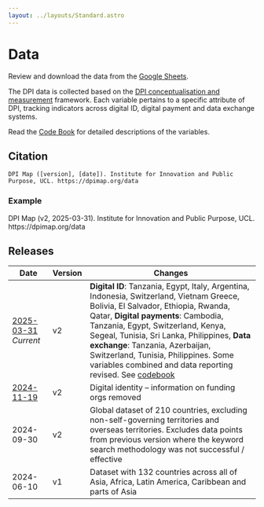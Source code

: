 ```yaml
---
layout: ../layouts/Standard.astro
---
```


# Data

Review and download the data from the <a class="underline text-blue-500" href="https://docs.google.com/spreadsheets/d/15WRbF7g7MgL9dxKJ_7RJgUckNFx3Ebhs-j13AzEXFGw/edit?gid=1403655500#gid=1403655500">Google Sheets</a>.

The DPI data is collected based on the [DPI conceptualisation and measurement](/methodology) framework. Each variable pertains to a specific attribute of DPI, tracking indicators across digital ID, digital payment and data exchange systems.

Read the [Code Book](https://docs.google.com/spreadsheets/d/1JbpmZ1ap235wVCTcnA1dE5ghCWEzdFJXxyZz1FTRupk/edit?gid=201000496#gid=201000496) for detailed descriptions of the variables.




## Citation

```
DPI Map ([version], [date]). Institute for Innovation and Public Purpose, UCL. https://dpimap.org/data
```

### Example

<span class="text-sm">
DPI Map (v2, 2025-03-31). Institute for Innovation and Public Purpose, UCL. https://dpimap.org/data
</span>


## Releases

| Date           | Version | Changes                                   |
|----------------|---------|-------------------------------------------|
| [2025-03-31] _Current_   | v2     | **Digital ID**: Tanzania, Egypt, Italy, Argentina, Indonesia, Switzerland, Vietnam Greece, Bolivia, El Salvador, Ethiopia, Rwanda, Qatar, **Digital payments**: Cambodia, Tanzania, Egypt, Switzerland, Kenya, Segeal, Tunisia, Sri Lanka, Philippines, **Data exchange**: Tanzania, Azerbaijan, Switzerland, Tunisia, Philippines. Some variables combined and data reporting revised. See [codebook](https://docs.google.com/spreadsheets/d/1JbpmZ1ap235wVCTcnA1dE5ghCWEzdFJXxyZz1FTRupk/edit?gid=201000496#gid=201000496) |
| [2024-11-19]   | v2      | Digital identity – information on funding orgs removed |
| 2024-09-30     | v2      | Global dataset of 210 countries, excluding non-self-governing territories and overseas territories. Excludes data points from previous version where the keyword search methodology was not successful / effective |
| 2024-06-10 | v1 | Dataset with 132 countries across all of Asia, Africa, Latin America, Caribbean and parts of Asia

[2025-03-31]: https://docs.google.com/spreadsheets/d/15WRbF7g7MgL9dxKJ_7RJgUckNFx3Ebhs-j13AzEXFGw/edit?gid=1403655500#gid=1403655500

[2024-11-19]: https://docs.google.com/spreadsheets/d/1PSGB9QXLAHSBJczbim0vUaO2wZb8xAJ8RBaZAvNRlc4/edit?gid=1403655500#gid=1403655500